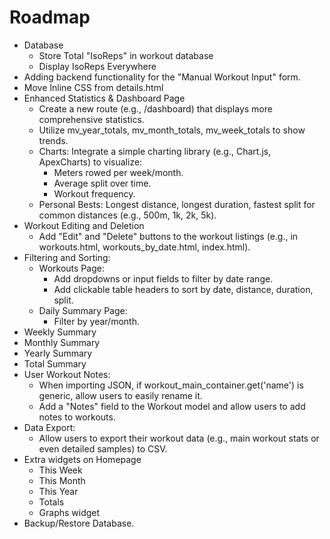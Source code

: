 # Roadmap
- Database
    - Store Total "IsoReps" in workout database
    - Display IsoReps Everywhere
- Adding backend functionality for the "Manual Workout Input" form.
- Move Inline CSS from details.html
- Enhanced Statistics & Dashboard Page
    - Create a new route (e.g., /dashboard) that displays more comprehensive statistics.
    - Utilize mv_year_totals, mv_month_totals, mv_week_totals to show trends.
    - Charts: Integrate a simple charting library (e.g., Chart.js, ApexCharts) to visualize:
        - Meters rowed per week/month.
        - Average split over time.
        - Workout frequency.
    - Personal Bests: Longest distance, longest duration, fastest split for common distances (e.g., 500m, 1k, 2k, 5k).
- Workout Editing and Deletion
    - Add "Edit" and "Delete" buttons to the workout listings (e.g., in workouts.html, workouts_by_date.html, index.html).
- Filtering and Sorting:
    - Workouts Page:
        - Add dropdowns or input fields to filter by date range.
        - Add clickable table headers to sort by date, distance, duration, split.
    - Daily Summary Page:
        - Filter by year/month.
- Weekly Summary
- Monthly Summary
- Yearly Summary
- Total Summary
- User Workout Notes:
    - When importing JSON, if workout_main_container.get('name') is generic, allow users to easily rename it.
    - Add a "Notes" field to the Workout model and allow users to add notes to workouts.
- Data Export:
    - Allow users to export their workout data (e.g., main workout stats or even detailed samples) to CSV.
- Extra widgets on Homepage
    - This Week 
    - This Month
    - This Year
    - Totals
    - Graphs widget
- Backup/Restore Database.